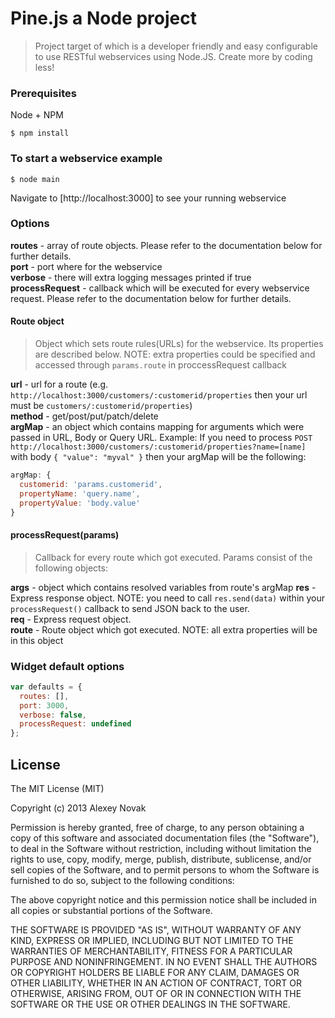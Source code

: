 Pine.js a Node project
========

> Project target of which is a developer friendly and easy configurable to use RESTful webservices using Node.JS. Create more by coding less!

### Prerequisites

Node + NPM

```
$ npm install
```

### To start a webservice example

```
$ node main
```

Navigate to [http://localhost:3000] to see your running webservice

### Options

**routes** - array of route objects. Please refer to the documentation below for further details.  
**port** - port where for the webservice  
**verbose** - there will extra logging messages printed if true  
**processRequest** - callback which will be executed for every webservice request. Please refer to the documentation below for further details.  

#### Route object

> Object which sets route rules(URLs) for the webservice. Its properties are described below. NOTE: extra properties could be specified and accessed through `params.route` in proccessRequest callback

**url** - url for a route (e.g. `http://localhost:3000/customers/:customerid/properties` then your url must be `customers/:customerid/properties`)  
**method** - get/post/put/patch/delete  
**argMap** - an object which contains mapping for arguments which were passed in URL, Body or Query URL. Example: If you need to process `POST http://localhost:3000/customers/:customerid/properties?name=[name]` with body `{ "value": "myval" }` then your argMap will be the following:  

```javascript
argMap: {
  customerid: 'params.customerid',
  propertyName: 'query.name',
  propertyValue: 'body.value'
}
```

#### processRequest(params)

> Callback for every route which got executed. Params consist of the following objects:

**args** - object which contains resolved variables from route's argMap 
**res** - Express response object. NOTE: you need to call `res.send(data)` within your `processRequest()` callback to send JSON back to the user.  
**req** - Express request object.  
**route** - Route object which got executed. NOTE: all extra properties will be in this object  

### Widget default options

```javascript
var defaults = {
  routes: [],
  port: 3000,
  verbose: false,
  processRequest: undefined
};
```

## License
The MIT License (MIT)

Copyright (c) 2013 Alexey Novak

Permission is hereby granted, free of charge, to any person obtaining a copy of
this software and associated documentation files (the "Software"), to deal in
the Software without restriction, including without limitation the rights to
use, copy, modify, merge, publish, distribute, sublicense, and/or sell copies of
the Software, and to permit persons to whom the Software is furnished to do so,
subject to the following conditions:

The above copyright notice and this permission notice shall be included in all
copies or substantial portions of the Software.

THE SOFTWARE IS PROVIDED "AS IS", WITHOUT WARRANTY OF ANY KIND, EXPRESS OR
IMPLIED, INCLUDING BUT NOT LIMITED TO THE WARRANTIES OF MERCHANTABILITY, FITNESS
FOR A PARTICULAR PURPOSE AND NONINFRINGEMENT. IN NO EVENT SHALL THE AUTHORS OR
COPYRIGHT HOLDERS BE LIABLE FOR ANY CLAIM, DAMAGES OR OTHER LIABILITY, WHETHER
IN AN ACTION OF CONTRACT, TORT OR OTHERWISE, ARISING FROM, OUT OF OR IN
CONNECTION WITH THE SOFTWARE OR THE USE OR OTHER DEALINGS IN THE SOFTWARE.